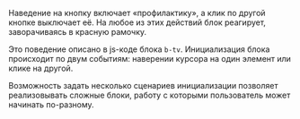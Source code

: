 Наведение на кнопку включает «профилактику», а клик по другой кнопке выключает её. На любое из этих действий блок реагирует, заворачиваясь в красную рамочку.

Это поведение описано в js-коде блока `b-tv`. Инициализация блока происходит по двум событиям: наверении курсора на один элемент или клике на другой.

Возможность задать несколько сценариев инициализации позволяет реализовывать сложные блоки, работу с которыми пользователь может начинать по-разному.
